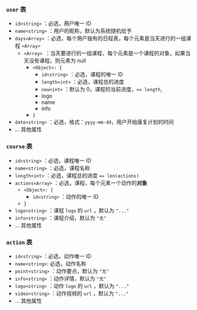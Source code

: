 ### `user` 表

- `id<string>` ：必选，用户唯一 ID
- `name<string>` ：用户的昵称，默认为系统随机给予
- `days<Array>` ：必选，每个用户独有的日程表，每个元素是当天进行的一组课程 `<Array>`
  - `<Array> `：当天要进行的一组课程，每个元素是一个课程的对象，如果当天没有课程，则元素为 null
    - `<Object>: {`
      - `id<string>` ：必选，课程的唯一 ID
      - `length<int>` ：必选，课程总的进度
      - `now<int>` ：默认为 0，课程的当前进度，`<= length`,
      - logo
      - name
      - info
    - `}`
- `date<string>` ：必选，格式：`yyyy-mm-dd`，用户开始康复计划的时间
- ... 其他属性

### `course` 表

- `id<string>` ：必选，课程唯一 ID
- `name<string>` ：必选，课程名称
- `length<int>` ：必选，课程总的进度 `== len(actions)`
- `actions<Array>` ：必选，课程，每个元素一个动作的**对象**
  - `<Object>: {`
    - `id<string>` ：动作的唯一 ID
  - `}`
- `logo<string>` ：课程 `logo` 的 `url` ，默认为 `"..."`
- `info<string>` ：课程介绍，默认为 `"无"`
- ... 其他属性

### `action` 表

- `id<string>` ：必选，动作唯一 ID
- `name<string>`: 必选，动作名称
- `point<string>` ：动作要点，默认为 `"无"`
- `info<string>` ：动作详情，默认为 `"无"`
- `logo<string>` ：动作 `logo` 的 `url` ，默认为 `"..."`
- `video<string>` ：动作视频的 `url` ，默认为 `"..."`
- ... 其他属性